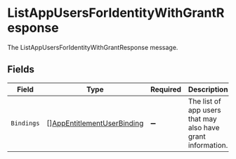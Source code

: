 # ListAppUsersForIdentityWithGrantResponse

The ListAppUsersForIdentityWithGrantResponse message.


## Fields

| Field                                                                           | Type                                                                            | Required                                                                        | Description                                                                     |
| ------------------------------------------------------------------------------- | ------------------------------------------------------------------------------- | ------------------------------------------------------------------------------- | ------------------------------------------------------------------------------- |
| `Bindings`                                                                      | [][AppEntitlementUserBinding](../../models/shared/appentitlementuserbinding.md) | :heavy_minus_sign:                                                              | The list of app users that may also have grant information.                     |
